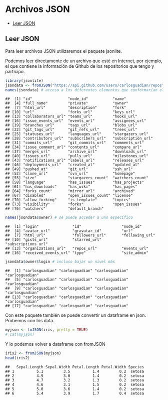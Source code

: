 Archivos JSON
================

-   [Leer JSON](#leer-json)

## Leer JSON

Para leer archivos JSON utilizaremos el paquete jsonlite.

Podemos leer directamente de un archivo que esté en Internet, por
ejemplo, el que contiene la información de Github de los repositorios
que tengo y participo.

``` r
library(jsonlite)
jsondata <- fromJSON("https://api.github.com/users/carlosguadian/repos")
names(jsondata) # acceso a los diferentes elementos que conformarían el dataframe
```

    ##  [1] "id"                "node_id"           "name"             
    ##  [4] "full_name"         "private"           "owner"            
    ##  [7] "html_url"          "description"       "fork"             
    ## [10] "url"               "forks_url"         "keys_url"         
    ## [13] "collaborators_url" "teams_url"         "hooks_url"        
    ## [16] "issue_events_url"  "events_url"        "assignees_url"    
    ## [19] "branches_url"      "tags_url"          "blobs_url"        
    ## [22] "git_tags_url"      "git_refs_url"      "trees_url"        
    ## [25] "statuses_url"      "languages_url"     "stargazers_url"   
    ## [28] "contributors_url"  "subscribers_url"   "subscription_url" 
    ## [31] "commits_url"       "git_commits_url"   "comments_url"     
    ## [34] "issue_comment_url" "contents_url"      "compare_url"      
    ## [37] "merges_url"        "archive_url"       "downloads_url"    
    ## [40] "issues_url"        "pulls_url"         "milestones_url"   
    ## [43] "notifications_url" "labels_url"        "releases_url"     
    ## [46] "deployments_url"   "created_at"        "updated_at"       
    ## [49] "pushed_at"         "git_url"           "ssh_url"          
    ## [52] "clone_url"         "svn_url"           "homepage"         
    ## [55] "size"              "stargazers_count"  "watchers_count"   
    ## [58] "language"          "has_issues"        "has_projects"     
    ## [61] "has_downloads"     "has_wiki"          "has_pages"        
    ## [64] "forks_count"       "mirror_url"        "archived"         
    ## [67] "disabled"          "open_issues_count" "license"          
    ## [70] "allow_forking"     "is_template"       "topics"           
    ## [73] "visibility"        "forks"             "open_issues"      
    ## [76] "watchers"          "default_branch"

``` r
names(jsondata$owner) # se puede acceder a uno específico
```

    ##  [1] "login"               "id"                  "node_id"            
    ##  [4] "avatar_url"          "gravatar_id"         "url"                
    ##  [7] "html_url"            "followers_url"       "following_url"      
    ## [10] "gists_url"           "starred_url"         "subscriptions_url"  
    ## [13] "organizations_url"   "repos_url"           "events_url"         
    ## [16] "received_events_url" "type"                "site_admin"

``` r
jsondata$owner$login # incluso bajar un nivel más
```

    ##  [1] "carlosguadian" "carlosguadian" "carlosguadian" "carlosguadian"
    ##  [5] "carlosguadian" "carlosguadian" "carlosguadian" "carlosguadian"
    ##  [9] "carlosguadian" "carlosguadian" "carlosguadian" "carlosguadian"
    ## [13] "carlosguadian" "carlosguadian" "carlosguadian" "carlosguadian"
    ## [17] "carlosguadian" "carlosguadian" "carlosguadian"

Con este paquete también se puede convertir un dataframe en json.
Probemos con Iris data.

``` r
myjson <- toJSON(iris, pretty = TRUE)
# cat(myjson)
```

Y lo podemos volver a dataframe con fromJSON

``` r
iris2 <- fromJSON(myjson)
head(iris2)
```

    ##   Sepal.Length Sepal.Width Petal.Length Petal.Width Species
    ## 1          5.1         3.5          1.4         0.2  setosa
    ## 2          4.9         3.0          1.4         0.2  setosa
    ## 3          4.7         3.2          1.3         0.2  setosa
    ## 4          4.6         3.1          1.5         0.2  setosa
    ## 5          5.0         3.6          1.4         0.2  setosa
    ## 6          5.4         3.9          1.7         0.4  setosa
